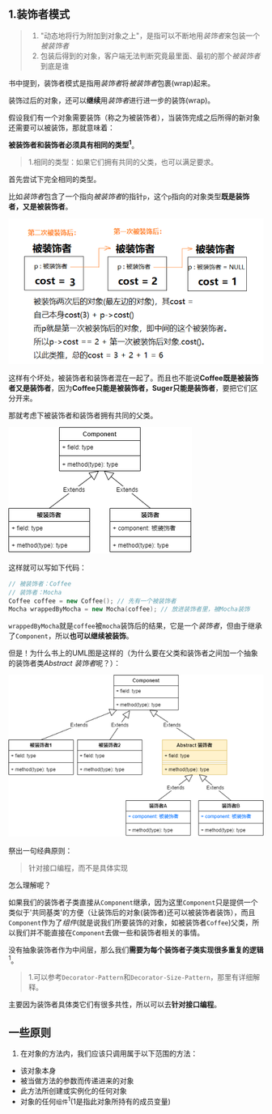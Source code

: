 ## 1.装饰者模式
> 1. "动态地将行为附加到对象之上"，是指可以不断地用*装饰者*来包装一个*被装饰者*
> 2. 包装后得到的对象，客户端无法判断究竟最里面、最初的那个*被装饰者*到底是谁

书中提到，装饰者模式是指用*装饰者*将*被装饰者*包裹(wrap)起来。

装饰过后的对象，还可以**继续**用*装饰者*进行进一步的装饰(wrap)。

假设我们有一个对象需要装饰（称之为被装饰者），当装饰完成之后所得的新对象还需要可以被装饰，那就意味着：

**被装饰者和装饰者必须具有相同的类型<sup>1</sup>**。

> 1.相同的类型：如果它们拥有共同的父类，也可以满足要求。

首先尝试下完全相同的类型。

比如*装饰者*包含了一个指向*被装饰者*的指针`p`，这个`p`指向的对象类型**既是装饰者，又是被装饰者**。

![最初的想法](/Head-First/imgs/decorator-a.png)

这样有个坏处，被装饰者和装饰者混在一起了。而且也不能说**Coffee既是被装饰者又是装饰者**，因为**Coffee只能是被装饰者，Suger只能是装饰者**，要把它们区分开来。

那就考虑下被装饰者和装饰者拥有共同的父类。

![共同父类想法](/Head-First/imgs/decorator-b.png)

这样就可以写如下代码：

```C++
// 被装饰者：Coffee
// 装饰者：Mocha
Coffee coffee = new Coffee(); // 先有一个被装饰者
Mocha wrappedByMocha = new Mocha(coffee); // 放进装饰者里，被Mocha装饰
```

`wrappedByMocha`就是`coffee`被`mocha`装饰后的结果，它是一个*装饰者*，但由于继承了`Component`，所以**也可以继续被装饰**。

但是！为什么书上的UML图是这样的（为什么要在父类和装饰者之间加一个抽象的装饰者类*Abstract 装饰者*呢？）：

![书上标准的类图](/Head-First/imgs/decorator-c.png)

祭出一句经典原则：

> 针对接口编程，而不是具体实现

怎么理解呢？

如果我们的装饰者子类直接从`Component`继承，因为这里`Component`只是提供一个类似于'共同基类'的方便（让装饰后的对象(装饰者)还可以被装饰者装饰），而且`Component`作为了*组件*(就是说我们所要装饰的对象，如被装饰者`Coffee`)父类，所以我们并不能直接在`Component`去做一些和装饰者相关的事情。

没有抽象装饰者作为中间层，那么我们**需要为每个装饰者子类实现很多重复的逻辑**<sup>1</sup>。

> 1.可以参考`Decorator-Pattern`和`Decorator-Size-Pattern`，那里有详细解释。

主要因为装饰者具体类它们有很多共性，所以可以去**针对接口编程**。

## 一些原则
1. 在对象的方法内，我们应该只调用属于以下范围的方法：
  - 该对象本身
  - 被当做方法的参数而传递进来的对象
  - 此方法所创建或实例化的任何对象
  - 对象的任何`组件`<sup>1</sup>(1是指此对象所持有的成员变量)